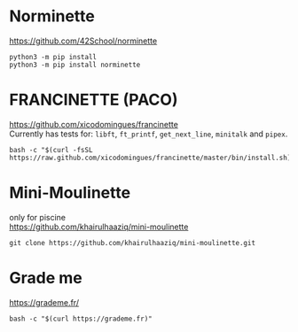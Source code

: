 # Norminette
https://github.com/42School/norminette
```
python3 -m pip install
python3 -m pip install norminette
```
# FRANCINETTE (PACO)  
https://github.com/xicodomingues/francinette  
Currently has tests for: `libft`, `ft_printf`, `get_next_line`, `minitalk` and `pipex`.
```
bash -c "$(curl -fsSL https://raw.github.com/xicodomingues/francinette/master/bin/install.sh)"
```

# Mini-Moulinette
only for piscine  
https://github.com/khairulhaaziq/mini-moulinette

```
git clone https://github.com/khairulhaaziq/mini-moulinette.git
```

# Grade me
https://grademe.fr/
```
bash -c "$(curl https://grademe.fr)"
```

